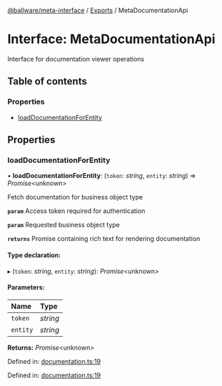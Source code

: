 [@ballware/meta-interface](../README.md) / [Exports](../modules.md) / MetaDocumentationApi

# Interface: MetaDocumentationApi

Interface for documentation viewer operations

## Table of contents

### Properties

- [loadDocumentationForEntity](metadocumentationapi.md#loaddocumentationforentity)

## Properties

### loadDocumentationForEntity

• **loadDocumentationForEntity**: (`token`: *string*, `entity`: *string*) => *Promise*<unknown\>

Fetch documentation for business object type

**`param`** Access token required for authentication

**`param`** Requested business object type

**`returns`** Promise containing rich text for rendering documentation

#### Type declaration:

▸ (`token`: *string*, `entity`: *string*): *Promise*<unknown\>

#### Parameters:

Name | Type |
:------ | :------ |
`token` | *string* |
`entity` | *string* |

**Returns:** *Promise*<unknown\>

Defined in: [documentation.ts:19](https://github.com/ballware/ballware-client/blob/cea3b48/packages/meta-interface/src/documentation.ts#L19)

Defined in: [documentation.ts:19](https://github.com/ballware/ballware-client/blob/cea3b48/packages/meta-interface/src/documentation.ts#L19)
